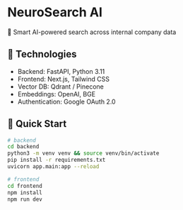 # NeuroSearch AI

🧠 Smart AI-powered search across internal company data

## 🔧 Technologies
- Backend: FastAPI, Python 3.11
- Frontend: Next.js, Tailwind CSS
- Vector DB: Qdrant / Pinecone
- Embeddings: OpenAI, BGE
- Authentication: Google OAuth 2.0

## 🚀 Quick Start

```bash
# backend
cd backend
python3 -m venv venv && source venv/bin/activate
pip install -r requirements.txt
uvicorn app.main:app --reload

# frontend
cd frontend
npm install
npm run dev
